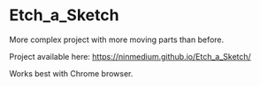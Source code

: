 # Etch_a_Sketch
More complex project with more moving parts than before.

Project available here:
https://ninmedium.github.io/Etch_a_Sketch/

Works best with Chrome browser.
